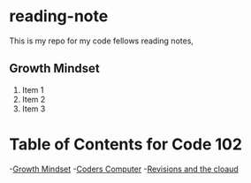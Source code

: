 # reading-note
This is my repo for my code fellows reading notes,


## Growth Mindset

1. Item 1
2. Item 2
2. Item 3


# Table of Contents for Code 102
-[Growth Mindset](class01.md)
-[Coders Computer](class02.md)
-[Revisions and the cloaud](class03.md)
